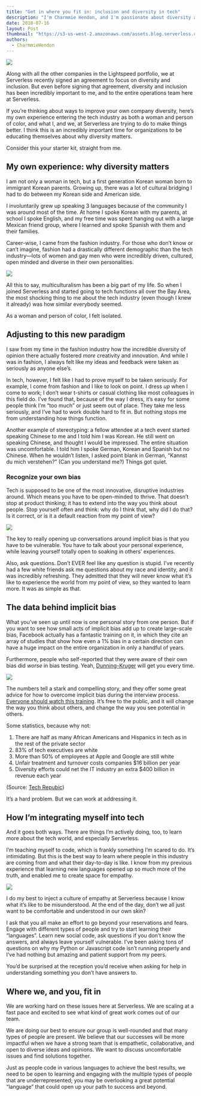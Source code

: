 ```yaml
---
title: "Get in where you fit in: inclusion and diversity in tech"
description: "I'm Charmmie Hendon, and I'm passionate about diversity and inclusion in tech. Here's a bit of my personal experience, and how you too can affect change."
date: 2018-07-16
layout: Post
thumbnail: "https://s3-us-west-2.amazonaws.com/assets.blog.serverless.com/inclusion/serverless-tech-inclusion-thumb.jpg"
authors:
  - CharmmieHendon
---
```


<img src="https://s3-us-west-2.amazonaws.com/assets.blog.serverless.com/inclusion/serverless-tech-inclusion1.jpg">

Along with all the other companies in the Lightspeed portfolio, we at Serverless recently signed an agreement to focus on diversity and inclusion. But even before signing that agreement, diversity and inclusion has been incredibly important to me, and to the entire operations team here at Serverless.

If you’re thinking about ways to improve your own company diversity, here’s my own experience entering the tech industry as both a woman and person of color, and what I, and we, at Serverless are trying to do to make things better. I think this is an incredibly important time for organizations to be educating themselves about why diversity matters. 

Consider this your starter kit, straight from me.

## My own experience: why diversity matters

I am not only a woman in tech, but a first generation Korean woman born to immigrant Korean parents. Growing up, there was a lot of cultural bridging I had to do between my Korean side and American side.

I involuntarily grew up speaking 3 languages because of the community I was around most of the time. At home I spoke Korean with my parents, at school I spoke English, and my free time was spent hanging out with a large Mexican friend group, where I learned and spoke Spanish with them and their families.

Career-wise, I came from the fashion industry. For those who don’t know or can’t imagine, fashion had a drastically different demographic than the tech industry—lots of women and gay men who were incredibly driven, cultured, open minded and diverse in their own personalities.

<img src="https://s3-us-west-2.amazonaws.com/assets.blog.serverless.com/inclusion/charmmie-fashion.jpg">

All this to say, multiculturalism has been a big part of my life. So when I joined Serverless and started going to tech functions all over the Bay Area, the most shocking thing to me about the tech industry (even though I knew it already) was how similar everybody seemed.

As a woman and person of color, I felt isolated.

## Adjusting to this new paradigm

I saw from my time in the fashion industry how the incredible diversity of opinion there actually fostered *more* creativity and innovation. And while I was in fashion, I always felt like my ideas and feedback were taken as seriously as anyone else’s. 

In tech, however, I felt like I had to prove myself to be taken seriously. For example, I come from fashion and I like to look on point. I dress *up* when I come to work; I don’t wear t-shirts or casual clothing like most colleagues in this field do. I’ve found that, because of the way I dress, it’s easy for some people think I’m “too much” or just seem out of place. They take me less seriously, and I’ve had to work double hard to fit in. But nothing stops me from understanding how things function.

Another example of stereotyping: a fellow attendee at a tech event started speaking Chinese to me and I told him I was Korean. He still went on speaking Chinese, and thought I would be impressed. The entire situation was uncomfortable. I told him I spoke German, Korean and Spanish but no Chinese. When he wouldn’t listen, I asked point blank in German, “Kannst du mich verstehen?” (Can you understand me?) Things got quiet. 

### Recognize your own bias

Tech is supposed to be one of the most innovative, disruptive industries around. Which means you have to be open-minded to thrive. That doesn’t stop at product thinking; it has to extend into the way you think about people. Stop yourself often and think: why do I think that, why did I do that? Is it correct, or is it a default reaction from my point of view?

<img src="https://s3-us-west-2.amazonaws.com/assets.blog.serverless.com/inclusion/serverless-tech-inclusion-2.jpg">

The key to really opening up conversations around implicit bias is that you have to be vulnerable. You have to talk about your personal experience, while leaving yourself totally open to soaking in others’ experiences.

Also, ask questions. Don’t EVER feel like any question is stupid. I’ve recently had a few white friends ask me questions about my race and identity, and it was incredibly refreshing. They admitted that they will never know what it’s like to experience the world from my point of view, so they wanted to learn more. It was as simple as that.

## The data behind implicit bias

What you’ve seen up until now is one personal story from one person. But if you want to see how small acts of implicit bias add up to create large-scale bias, Facebook actually has a fantastic training on it, in which they cite an array of studies that show how even a 1% bias in a certain direction can have a huge impact on the entire organization in only a handful of years. 

Furthermore, people who self-reported that they were aware of their own bias did *worse* in bias testing. Yeah, [Dunning-Kruger](https://www.forbes.com/sites/markmurphy/2017/01/24/the-dunning-kruger-effect-shows-why-some-people-think-theyre-great-even-when-their-work-is-terrible/) will get you every time.

<img src="https://s3-us-west-2.amazonaws.com/assets.blog.serverless.com/inclusion/serverless-tech-inclusion4.jpg">

The numbers tell a stark and compelling story, and they offer some great advice for how to overcome implicit bias during the interview process. [Everyone should watch this training](https://managingbias.fb.com/). It’s free to the public, and it will change the way you think about others, and change the way you see potential in others.

Some statistics, because why not:
1. There are half as many African Americans and Hispanics in tech as in the rest of the private sector
2. 83% of tech executives are white
3. More than 50% of employees at Apple and Google are still white
4. Unfair treatment and turnover costs companies $16 billion per year
5. Diversity efforts could net the IT industry an extra $400 billion in revenue each year

(Source: [Tech Repubic]( https://www.techrepublic.com/article/5-eye-opening-statistics-about-minorities-in-tech/))

It’s a hard problem. But we can work at addressing it.

## How I’m integrating myself into tech

And it goes both ways. There are things I’m actively doing, too, to learn more about the tech world, and especially Serverless.

I’m teaching myself to code, which is frankly something I’m scared to do. It’s intimidating. But this is the best way to learn where people in this industry are coming from and what their day-to-day is like. I know from my previous experience that learning new languages opened up so much more of the truth, and enabled me to create space for empathy.

<img src="https://s3-us-west-2.amazonaws.com/assets.blog.serverless.com/inclusion/serverless-tech-inclusion3.jpg">

I do my best to inject a culture of empathy at Serverless because I know what it’s like to be misunderstood. At the end of the day, don’t we all just want to be comfortable and understood in our own skin?

I ask that you all make an effort to go beyond your reservations and fears. Engage with different types of people and try to start learning their “languages”. Learn new social code, ask questions if you don’t know the answers, and always leave yourself vulnerable. I’ve been asking tons of questions on why my Python or Javascript code isn’t running properly and I’ve had nothing but amazing and patient support from my peers.

You’d be surprised at the reception you’d receive when asking for help in understanding something you don’t have answers to.

## Where we, and you, fit in

We are working hard on these issues here at Serverless. We are scaling at a fast pace and excited to see what kind of great work comes out of our team.

We are doing our best to ensure our group is well-rounded and that many types of people are present. We believe that our successes will be more impactful when we have a strong team that is empathetic, collaborative, and open to diverse ideas and opinions. We want to discuss uncomfortable issues and find solutions together. 

Just as people code in various languages to achieve the best results, we need to be open to learning and engaging with the multiple types of people that are underrepresented; you may be overlooking a great potential “language” that could open up your path to success and beyond. 
